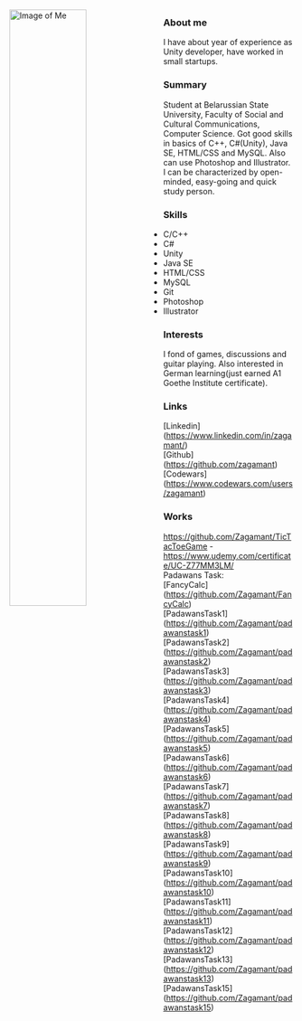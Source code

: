 <img src="https://pp.userapi.com/c622720/v622720349/4ecc1/8lyuMepX6rc.jpg" alt="Image of Me" width="52%" height="52%" align="left" style="margin-right: 2%; margin-bottom: 2%;margin-top: 2%;">

### About me
I have about year of experience as Unity developer, have worked in small startups.


### Summary
Student at Belarussian State University, Faculty of Social and Cultural Communications, Computer Science. Got good skills in basics of C++, C#(Unity), Java SE, HTML/CSS and MySQL. Also can use Photoshop and Illustrator. I can be characterized by open-minded, easy-going and quick study person. 

### Skills
- С/С++
- С#
- Unity
- Java SE
- HTML/CSS
- MySQL
- Git
- Photoshop
- Illustrator

### Interests
I fond of games, discussions and guitar playing.
Also interested in German learning(just earned A1 Goethe Institute certificate).

### Links
[Linkedin] (https://www.linkedin.com/in/zagamant/) <br>
[Github] (https://github.com/zagamant) <br>
[Codewars] (https://www.codewars.com/users/zagamant) <br>

### Works
https://github.com/Zagamant/TicTacToeGame - https://www.udemy.com/certificate/UC-Z77MM3LM/ <br>
Padawans Task: <br>
[FancyCalc] (https://github.com/Zagamant/FancyCalc) <br>
[PadawansTask1] (https://github.com/Zagamant/padawanstask1) <br>
[PadawansTask2] (https://github.com/Zagamant/padawanstask2) <br>
[PadawansTask3] (https://github.com/Zagamant/padawanstask3) <br>
[PadawansTask4] (https://github.com/Zagamant/padawanstask4) <br>
[PadawansTask5] (https://github.com/Zagamant/padawanstask5) <br>
[PadawansTask6] (https://github.com/Zagamant/padawanstask6) <br>
[PadawansTask7] (https://github.com/Zagamant/padawanstask7) <br>
[PadawansTask8] (https://github.com/Zagamant/padawanstask8) <br>
[PadawansTask9] (https://github.com/Zagamant/padawanstask9) <br>
[PadawansTask10] (https://github.com/Zagamant/padawanstask10) <br>
[PadawansTask11] (https://github.com/Zagamant/padawanstask11) <br>
[PadawansTask12] (https://github.com/Zagamant/padawanstask12) <br>
[PadawansTask13] (https://github.com/Zagamant/padawanstask13) <br>
[PadawansTask15] (https://github.com/Zagamant/padawanstask15) <br>
